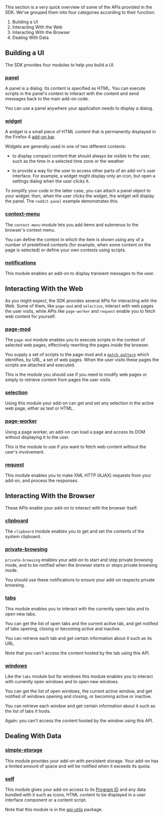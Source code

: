 This section is a very quick overview of some of the APIs provided in the SDK.
We've grouped them into four categories according to their function:

 1. Building a UI
 2. Interacting With the Web
 3. Interacting With the Browser
 4. Dealing With Data

## Building a UI ##

The SDK provides four modules to help you build a UI.

### [panel](#module/addon-kit/panel) ###

A panel is a dialog. Its content is specified as HTML. You can execute scripts
in the panel's context to interact with the content and send messages back to
the main add-on code.

You can use a panel anywhere your application needs to display a dialog.

### [widget](#module/addon-kit/widget) ###

A widget is a small piece of HTML content that is permanently displayed in the
Firefox 4 [add-on bar](https://developer.mozilla.org/en/The_add-on_bar).

Widgets are generally used in one of two different contexts:

* to display compact content that should always be visible to the user, such as
the time in a selected time zone or the weather

* to provide a way for the user to access other parts of an add-on's user
interface. For example, a widget might display only an icon, but open a
settings dialog when the user clicks it.

To simplify your code in the latter case, you can attach a panel object to
your widget: then, when the user clicks the widget, the widget will display
the panel. The `reddit-panel` example demonstrates this.

### [context-menu](#module/addon-kit/context-menu) ###

The `context-menu` module lets you add items and submenus to the browser's
context menu.

You can define the context in which the item is shown using any
of a number of predefined contexts (for example, when some content on the page
is selected) or define your own contexts using scripts.

### [notifications](#module/addon-kit/notifications) ###

This module enables an add-on to display transient messages to the user.

## Interacting With the Web ##

As you might expect, the SDK provides several APIs for interacting with the
Web. Some of them, like `page-mod` and `selection`, interact with web pages
the user visits, while APIs like `page-worker` and `request` enable you to
fetch web content for yourself.

### [page-mod](#module/addon-kit/page-mod) ###

The `page-mod` module enables you to execute scripts in the context of selected
web pages, effectively rewriting the pages inside the browser.

You supply a set of scripts to the page-mod and a [`match
pattern`](#module/api-utils/match-pattern) which identifies, by URL, a set of
web pages. When the user visits these pages the scripts are attached and
executed.

This is the module you should use if you need to modify web pages or simply to
retrieve content from pages the user visits.

### [selection](#module/addon-kit/selection) ###

Using this module your add-on can get and set any selection in the active web
page, either as text or HTML.

### [page-worker](#module/addon-kit/page-worker) ###

Using a page worker, an add-on can load a page and access its DOM without
displaying it to the user.

This is the module to use if you want to fetch web content without the user's
involvement.

### [request](#module/addon-kit/request) ###

This module enables you to make XML HTTP (AJAX) requests from your
add-on, and process the responses.

## Interacting With the Browser ##

These APIs enable your add-on to interact with the browser itself.

### [clipboard](#module/addon-kit/clipboard) ###

The `clipboard` module enables you to get and set the contents of the system
clipboard.

### [private-browsing](#module/addon-kit/private-browsing) ###

`private-browsing` enables your add-on to start and stop private browsing mode,
and to be notified when the browser starts or stops private browsing
mode.

You should use these notifications to ensure your add-on respects private
browsing.

### [tabs](#module/addon-kit/tabs) ###

This module enables you to interact with the currently open tabs and to open
new tabs.

You can get the list of open tabs and the current active tab, and get
notified of tabs opening, closing or becoming active and inactive.

You can retrieve each tab and get certain information about it such as its URL.

Note that you can't access the content hosted by the tab using this API.

### [windows](#module/addon-kit/windows) ###

Like the `tabs` module but for windows this module enables you to
interact with currently open windows and to open new windows.

You can get the list of open windows, the current
active window, and get notified of windows opening and closing, or becoming
active or inactive.

You can retrieve each window and get certain information about it such as the
list of tabs it hosts.

Again: you can't access the content hosted by the window using this API.

## Dealing With Data ##

### [simple-storage](#module/addon-kit/simple-storage) ###

This module provides your add-on with persistent storage. Your add-on has a
limited amount of space and will be notified when it exceeds its quota.

### [self](#module/api-utils/self) ###

This module gives your add-on access to its [Program ID](#guide/program-id)
and any data bundled with it such as icons, HTML content to be displayed in
a user interface component or a content script.

Note that this module is in the [api-utils](#package/api-utils) package.
